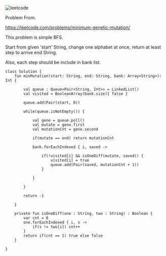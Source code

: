 ![leetcode](https://user-images.githubusercontent.com/77060863/199398688-677c4a95-cbe6-4d03-9273-ca09dd767480.PNG)

Problem From.

https://leetcode.com/problems/minimum-genetic-mutation/

This problem is simple BFS.

Start from given 'start' String, change one alphabet at once, return at least step to arrive end String.

Also, each step should be include in bank list.

```
class Solution {
    fun minMutation(start: String, end: String, bank: Array<String>): Int {
     
        val queue : Queue<Pair<String, Int>> = LinkedList()
        val visited = BooleanArray(bank.size){ false }
        
        queue.add(Pair(start, 0))
        
        while(queue.isNotEmpty()) {
            
            val gene = queue.poll()
            val mutate = gene.first
            val mutationCnt = gene.second
            
            if(mutate == end) return mutationCnt
            
            bank.forEachIndexed { i, saved ->
                
                if(!visited[i] && isOneDiff(mutate, saved)) {
                    visited[i] = true
                    queue.add(Pair(saved, mutationCnt + 1))
                }
                
            }
            
        }
           
        return -1
        
    }
    
    private fun isOneDiff(one : String, two : String) : Boolean {
        var cnt = 0
        one.forEachIndexed { i, s ->
            if(s != two[i]) cnt++
        }
        return if(cnt == 1) true else false
    }
    
}
```
